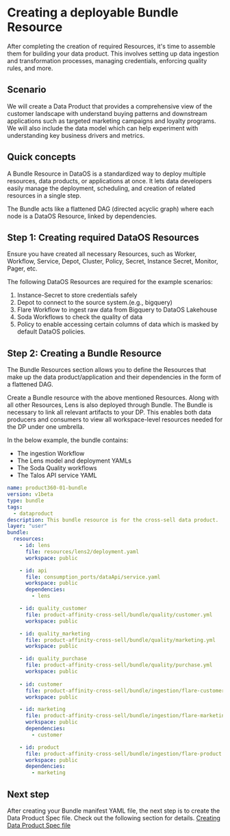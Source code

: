 # Creating a deployable Bundle Resource

After completing the creation of required Resources, it's time to assemble them for building your data product. This involves setting up data ingestion and transformation processes, managing credentials, enforcing quality rules, and more. 

## Scenario

We will create a Data Product that provides a comprehensive view of the customer landscape with understand buying patterns and downstream applications such as targeted marketing campaigns and loyalty programs. We will also include the data model which can help experiment with understanding key business drivers and metrics.

## Quick concepts

A Bundle Resource in DataOS is a standardized way to deploy multiple resources, data products, or applications at once. It lets data developers easily manage the deployment, scheduling, and creation of related resources in a single step.

The Bundle acts like a flattened DAG (directed acyclic graph) where each node is a DataOS Resource, linked by dependencies.

## Step 1: Creating required DataOS Resources

Ensure you have created all necessary Resources, such as Worker, Workflow, Service, Depot, Cluster, Policy, Secret, Instance Secret, Monitor, Pager, etc.

The following DataOS Resources are required for the example scenarios:

1. Instance-Secret to store credentials safely
2. Depot to connect to the source system.(e.g., bigquery)
3. Flare Workflow to ingest raw data from Bigquery to DataOS Lakehouse
4. Soda Workflows to check the quality of data
5. Policy to enable accessing certain columns of data which is masked by default DataOS policies.

## Step 2: Creating a Bundle Resource

The Bundle Resources section allows you to define the Resources that make up the data product/application and their dependencies in the form of a flattened DAG.

Create a Bundle resource with the above mentioned Resources. Along with all other Resources, Lens is also deployed through Bundle. The Bundle is necessary to link all relevant artifacts to your DP. This enables both data producers and consumers to view all workspace-level resources needed for the DP under one umbrella.

In the below example, the bundle contains:

- The ingestion Workflow
- The Lens model and deployment YAMLs
- The Soda Quality workflows
- The Talos API service YAML


```yaml
name: product360-01-bundle
version: v1beta
type: bundle
tags:
  - dataproduct
description: This bundle resource is for the cross-sell data product.
layer: "user"
bundle:
  resources:
    - id: lens
      file: resources/lens2/deployment.yaml
      workspace: public

    - id: api
      file: consumption_ports/dataApi/service.yaml
      workspace: public
      dependencies:
        - lens

    - id: quality_customer
      file: product-affinity-cross-sell/bundle/quality/customer.yml
      workspace: public

    - id: quality_marketing
      file: product-affinity-cross-sell/bundle/quality/marketing.yml
      workspace: public

    - id: quality_purchase
      file: product-affinity-cross-sell/bundle/quality/purchase.yml
      workspace: public
      
    - id: customer
      file: product-affinity-cross-sell/bundle/ingestion/flare-customer.yml
      workspace: public

    - id: marketing
      file: product-affinity-cross-sell/bundle/ingestion/flare-marketing.yml
      workspace: public
      dependencies:
        - customer

    - id: product
      file: product-affinity-cross-sell/bundle/ingestion/flare-product.yml
      workspace: public
      dependencies:
        - marketing
```

## Next step

After creating your Bundle manifest YAML file, the next step is to create the Data Product Spec file. Check out the following section for details.
[Creating Data Product Spec file](/learn/dp_developer_learn_track/create_dp_spec/)